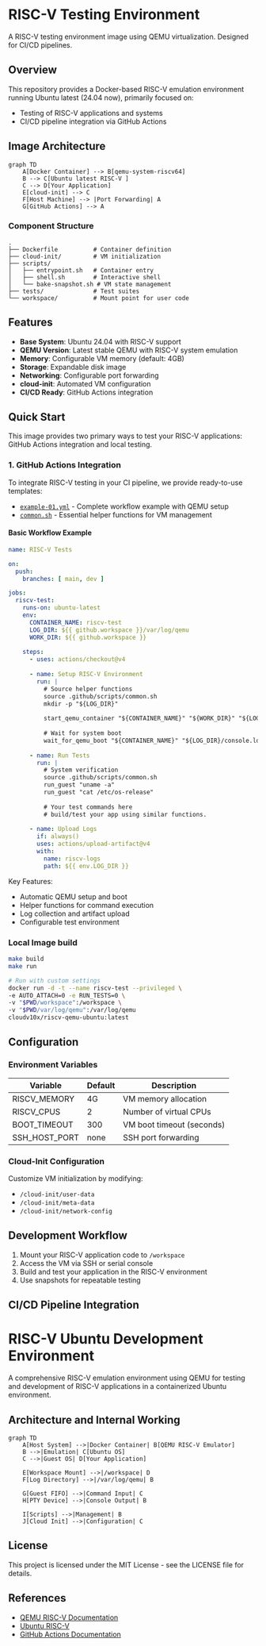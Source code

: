 # RISC-V Testing Environment

A RISC-V testing environment image using QEMU virtualization. Designed for CI/CD pipelines.

## Overview

This repository provides a Docker-based RISC-V emulation environment running Ubuntu latest (24.04 now), primarily focused on:
- Testing of RISC-V applications and systems
- CI/CD pipeline integration via GitHub Actions


## Image Architecture

```mermaid
graph TD
    A[Docker Container] --> B[qemu-system-riscv64]
    B --> C[Ubuntu latest RISC-V ]
    C --> D[Your Application]
    E[cloud-init] --> C
    F[Host Machine] --> |Port Forwarding| A
    G[GitHub Actions] --> A
```

### Component Structure

```
.
├── Dockerfile          # Container definition
├── cloud-init/         # VM initialization
├── scripts/           
│   ├── entrypoint.sh   # Container entry
│   ├── shell.sh        # Interactive shell
│   └── bake-snapshot.sh # VM state management
├── tests/              # Test suites
└── workspace/          # Mount point for user code
```

## Features

- **Base System**: Ubuntu 24.04 with RISC-V support
- **QEMU Version**: Latest stable QEMU with RISC-V system emulation
- **Memory**: Configurable VM memory (default: 4GB)
- **Storage**: Expandable disk image
- **Networking**: Configurable port forwarding
- **cloud-init**: Automated VM configuration
- **CI/CD Ready**: GitHub Actions integration

## Quick Start

This image provides two primary ways to test your RISC-V applications: GitHub Actions integration and local testing.

### 1. GitHub Actions Integration

To integrate RISC-V testing in your CI pipeline, we provide ready-to-use templates:

- [`example-01.yml`](.github/workflows/example-01.yml) - Complete workflow example with QEMU setup
- [`common.sh`](.github/scripts/common.sh) - Essential helper functions for VM management

#### Basic Workflow Example

```yaml
name: RISC-V Tests

on:
  push:
    branches: [ main, dev ]

jobs:
  riscv-test:
    runs-on: ubuntu-latest
    env:
      CONTAINER_NAME: riscv-test
      LOG_DIR: ${{ github.workspace }}/var/log/qemu
      WORK_DIR: ${{ github.workspace }}
    
    steps:
      - uses: actions/checkout@v4
      
      - name: Setup RISC-V Environment
        run: |
          # Source helper functions
          source .github/scripts/common.sh          
          mkdir -p "${LOG_DIR}"
          
          start_qemu_container "${CONTAINER_NAME}" "${WORK_DIR}" "${LOG_DIR}"
          
          # Wait for system boot
          wait_for_qemu_boot "${CONTAINER_NAME}" "${LOG_DIR}/console.log"
      
      - name: Run Tests
        run: |
          # System verification
          source .github/scripts/common.sh
          run_guest "uname -a"
          run_guest "cat /etc/os-release"
          
          # Your test commands here
          # build/test your app using similar functions.
      
      - name: Upload Logs
        if: always()
        uses: actions/upload-artifact@v4
        with:
          name: riscv-logs
          path: ${{ env.LOG_DIR }}
```

Key Features:
- Automatic QEMU setup and boot
- Helper functions for command execution
- Log collection and artifact upload
- Configurable test environment


### Local Image build 

```bash
make build
make run

# Run with custom settings
docker run -d -t --name riscv-test --privileged \
-e AUTO_ATTACH=0 -e RUN_TESTS=0 \
-v "$PWD/workspace":/workspace \
-v "$PWD/var/log/qemu":/var/log/qemu 
cloudv10x/riscv-qemu-ubuntu:latest
```

## Configuration

### Environment Variables

| Variable | Default | Description |
|----------|---------|-------------|
| RISCV_MEMORY | 4G | VM memory allocation |
| RISCV_CPUS | 2 | Number of virtual CPUs |
| BOOT_TIMEOUT | 300 | VM boot timeout (seconds) |
| SSH_HOST_PORT | none | SSH port forwarding |

### Cloud-Init Configuration

Customize VM initialization by modifying:
- `/cloud-init/user-data`
- `/cloud-init/meta-data`
- `/cloud-init/network-config`

## Development Workflow

1. Mount your RISC-V application code to `/workspace`
2. Access the VM via SSH or serial console
3. Build and test your application in the RISC-V environment
4. Use snapshots for repeatable testing

## CI/CD Pipeline Integration

# RISC-V Ubuntu Development Environment

A comprehensive RISC-V emulation environment using QEMU for testing and development of RISC-V applications in a containerized Ubuntu environment.

## Architecture and Internal Working

```mermaid
graph TD
    A[Host System] -->|Docker Container| B[QEMU RISC-V Emulator]
    B -->|Emulation| C[Ubuntu OS]
    C -->|Guest OS| D[Your Application]
    
    E[Workspace Mount] -->|/workspace| D
    F[Log Directory] -->|/var/log/qemu| B
    
    G[Guest FIFO] -->|Command Input| C
    H[PTY Device] -->|Console Output| B
    
    I[Scripts] -->|Management| B
    J[Cloud Init] -->|Configuration| C
```


## License

This project is licensed under the MIT License - see the LICENSE file for details.

## References

- [QEMU RISC-V Documentation](https://www.qemu.org/docs/master/system/target-riscv.html)
- [Ubuntu RISC-V](https://ubuntu.com/download/risc-v)
- [GitHub Actions Documentation](https://docs.github.com/en/actions)
